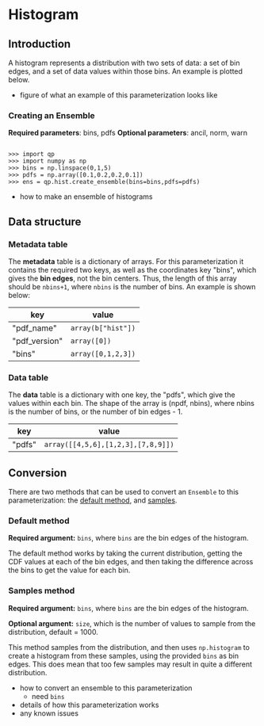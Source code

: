# Histogram

## Introduction

A histogram represents a distribution with two sets of data: a set of bin edges, and a set of data values within those bins. An example is plotted below.

- figure of what an example of this parameterization looks like

### Creating an Ensemble

**Required parameters**: bins, pdfs
**Optional parameters**: ancil, norm, warn

```{doctest}

>>> import qp
>>> import numpy as np
>>> bins = np.linspace(0,1,5)
>>> pdfs = np.array([0.1,0.2,0.2,0.1])
>>> ens = qp.hist.create_ensemble(bins=bins,pdfs=pdfs)

```

- how to make an ensemble of histograms

## Data structure

### Metadata table

The **metadata** table is a dictionary of arrays. For this parameterization it contains the required two keys, as well as the coordinates key "bins", which gives the **bin edges**, not the bin centers. Thus, the length of this array should be `nbins+1`, where `nbins` is the number of bins. An example is shown below:

| key           | value              |
| ------------- | ------------------ |
| "pdf_name"    | `array(b["hist"])` |
| "pdf_version" | `array([0])`       |
| "bins"        | `array([0,1,2,3])` |

### Data table

The **data** table is a dictionary with one key, the "pdfs", which give the values within each bin. The shape of the array is (npdf, nbins), where nbins is the number of bins, or the number of bin edges - 1.

| key    | value                              |
| ------ | ---------------------------------- |
| "pdfs" | `array([[4,5,6],[1,2,3],[7,8,9]])` |

## Conversion

There are two methods that can be used to convert an `Ensemble` to this parameterization: the [default method](#qp.parameterizations.hist.hist_utils.extract_hist_values), and [samples](#qp.parameterizations.hist.hist_utils.extract_hist_samples).

### Default method

**Required argument:** `bins`, where `bins` are the bin edges of the histogram.

The default method works by taking the current distribution, getting the CDF values at each of the bin edges, and then taking the difference across the bins to get the value for each bin.

### Samples method

**Required argument:** `bins`, where `bins` are the bin edges of the histogram.

**Optional argument:** `size`, which is the number of values to sample from the distribution, default = 1000.

This method samples from the distribution, and then uses `np.histogram` to create a histogram from these samples, using the provided `bins` as bin edges. This does mean that too few samples may result in quite a different distribution.

- how to convert an ensemble to this parameterization
  - need `bins`
- details of how this parameterization works
- any known issues
